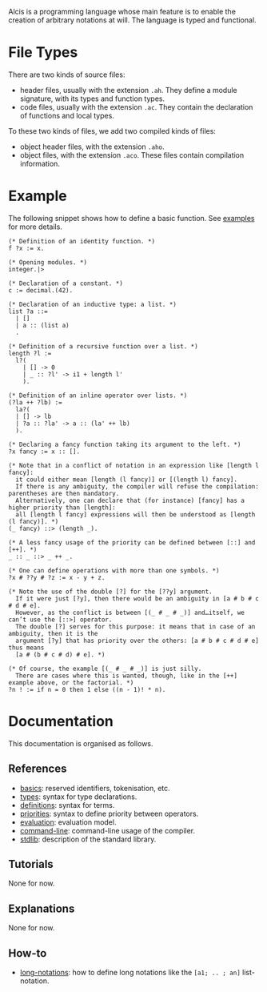 
Alcis is a programming language whose main feature is to enable the creation of arbitrary notations at will.
The language is typed and functional.

# File Types

There are two kinds of source files:
- header files, usually with the extension `.ah`.
  They define a module signature, with its types and function types.
- code files, usually with the extension `.ac`.
  They contain the declaration of functions and local types.

To these two kinds of files, we add two compiled kinds of files:
- object header files, with the extension `.aho`.
- object files, with the extension `.aco`.
These files contain compilation information.

# Example

The following snippet shows how to define a basic function.
See [examples](../examples/) for more details.

```alcis
(* Definition of an identity function. *)
f ?x := x.

(* Opening modules. *)
integer.|>

(* Declaration of a constant. *)
c := decimal.(42).

(* Declaration of an inductive type: a list. *)
list ?a ::=
  | []
  | a :: (list a)
  .

(* Definition of a recursive function over a list. *)
length ?l :=
  l?(
	| [] -> 0
	| _ :: ?l' -> i1 + length l'
	).

(* Definition of an inline operator over lists. *)
(?la ++ ?lb) :=
  la?(
  | [] -> lb
  | ?a :: ?la' -> a :: (la' ++ lb)
  ).

(* Declaring a fancy function taking its argument to the left. *)
?x fancy := x :: [].

(* Note that in a conflict of notation in an expression like [length l fancy]:
  it could either mean [length (l fancy)] or [(length l) fancy].
  If there is any ambiguity, the compiler will refuse the compilation: parentheses are then mandatory.
  Alternatively, one can declare that (for instance) [fancy] has a higher priority than [length]:
  all [length l fancy] expressions will then be understood as [length (l fancy)]. *)
(_ fancy) ::> (length _).

(* A less fancy usage of the priority can be defined between [::] and [++]. *)
_ :: _ ::> _ ++ _.

(* One can define operations with more than one symbols. *)
?x # ??y # ?z := x - y + z.

(* Note the use of the double [?] for the [??y] argument.
  If it were just [?y], then there would be an ambiguity in [a # b # c # d # e].
  However, as the conflict is between [(_ # _ # _)] and…itself, we can’t use the [::>] operator.
  The double [?] serves for this purpose: it means that in case of an ambiguity, then it is the
  argument [?y] that has priority over the others: [a # b # c # d # e] thus means
  [a # (b # c # d) # e]. *)

(* Of course, the example [(_ # _ # _)] is just silly.
  There are cases where this is wanted, though, like in the [++] example above, or the factorial. *)
?n ! := if n = 0 then 1 else ((n - 1)! * n).
```

# Documentation

This documentation is organised as follows.

## References
- [basics](reference/basics.md): reserved identifiers, tokenisation, etc.
- [types](reference/types.md): syntax for type declarations.
- [definitions](reference/definitions.md): syntax for terms.
- [priorities](reference/priorities.md): syntax to define priority between operators.
- [evaluation](reference/evaluation.md): evaluation model.
- [command-line](reference/command_line.md): command-line usage of the compiler.
- [stdlib](reference/stdlib.md): description of the standard library.

## Tutorials
None for now.

## Explanations
None for now.

## How-to
- [long-notations](howto/long_notations.md): how to define long notations like the `[a1; .. ; an]` list-notation.

